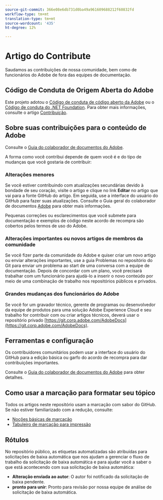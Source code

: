 ```yaml
---
source-git-commit: 366e08e6db731d0ba49a961609688212f60832fd
workflow-type: tm+mt
translation-type: tm+mt
source-wordcount: '435'
ht-degree: 12%

---
```

# Artigo do Contribute

Saudamos as contribuições de nossa comunidade, bem como de funcionários do Adobe de fora das equipes de documentação.

## Código de Conduta de Origem Aberta do Adobe

Este projeto adotou o [Código de conduta de código aberto da Adobe](code-of-conduct.md) ou o [Código de conduta do .NET Foundation](https://dotnetfoundation.org/code-of-conduct). Para obter mais informações, consulte o artigo [Contribuição](contributing.md).

## Sobre suas contribuições para o conteúdo de Adobe

Consulte o [Guia do colaborador de documentos do Adobe](https://docs.adobe.com/content/help/en/contributor/contributor-guide/introduction.html).

A forma como você contribui depende de quem você é e do tipo de mudanças que você gostaria de contribuir:

### Alterações menores

Se você estiver contribuindo com atualizações secundárias devido à bondade de seu coração, visite o artigo e clique no link **Editar** no artigo que vai para a fonte GitHub do artigo. Em seguida, use a interface do usuário do GitHub para fazer suas atualizações. Consulte o Guia geral do colaborador de documentos [Adobe](https://docs.adobe.com/content/help/en/contributor/contributor-guide/introduction.html) para obter mais informações.

Pequenas correções ou esclarecimentos que você submete para documentação e exemplos de código neste acordo de recompra são cobertos pelos termos de uso do Adobe.

### Alterações importantes ou novos artigos de membros da comunidade

Se você fizer parte da comunidade do Adobe e quiser criar um novo artigo ou enviar alterações importantes, use a guia Problemas no repositório do Git para enviar um problema ao start de uma conversa com a equipe de documentação. Depois de concordar com um plano, você precisará trabalhar com um funcionário para ajudá-lo a inserir o novo conteúdo por meio de uma combinação de trabalho nos repositórios públicos e privados.

<!--
If you submit a pull request with significant changes to documentation and code examples, you'll see a message in the pull request asking you to submit an online contribution license agreement (CLA). We need you to complete the online form before we can review your pull request.
-->

### Grandes mudanças dos funcionários do Adobe

Se você for um gravador técnico, gerente de programas ou desenvolvedor da equipe de produtos para uma solução Adobe Experience Cloud e seu trabalho for contribuir com ou criar artigos técnicos, deverá usar o repositório privado [https://git.corp.adobe.com/AdobeDocs](https://git.corp.adobe.com/AdobeDocs). <!--Employees from other parts of the Adobe world should use the public repo for minor updates.-->

## Ferramentas e configuração

Os contribuidores comunitários podem usar a interface do usuário do GitHub para a edição básica ou garfo do acordo de recompra para dar contribuições importantes.

Consulte o [Guia do colaborador de documentos do Adobe](https://docs.adobe.com/content/help/en/contributor/contributor-guide/introduction.html) para obter detalhes.

## Como usar a marcação para formatar seu tópico

Todos os artigos neste repositório usam a marcação com sabor do GitHub. Se não estiver familiarizado com a redução, consulte:

* [Noções básicas de marcação](https://help.github.com/articles/markdown-basics/)
* [Tabuleiro de marcação para impressão](https://guides.github.com/pdfs/markdown-cheatsheet-online.pdf)

## Rótulos

No repositório público, as etiquetas automatizadas são atribuídas para solicitações de baixa automática que nos ajudam a gerenciar o fluxo de trabalho da solicitação de baixa automática e para ajudar você a saber o que está acontecendo com sua solicitação de baixa automática:

* **Alteração enviada ao autor**: O autor foi notificado da solicitação de baixa pendente.
* **pronto para unir**: Pronto para revisão por nossa equipe de análise de solicitação de baixa automática.


